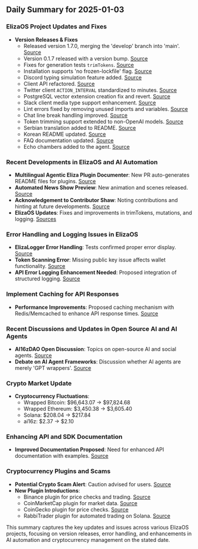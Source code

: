 ## Daily Summary for 2025-01-03

### ElizaOS Project Updates and Fixes
- **Version Releases & Fixes**
  - Released version 1.7.0, merging the 'develop' branch into 'main'. [Source](https://github.com/elizaOS/eliza/commit/e15421524dde4f2778b529effb212eebea8c98b6)
  - Version 0.1.7 released with a version bump. [Source](https://github.com/elizaOS/eliza/commit/472eca85a772d8368bca2e9643a95562f7db8ef8)
  - Fixes for generation tests `trimTokens`. [Source](https://github.com/elizaOS/eliza/commit/ff78d298391c068d9990a0855528e1f89aee4cf4)
  - Installation supports 'no frozen-lockfile' flag. [Source](https://github.com/elizaOS/eliza/commit/92ae29d8eeb15067b4e2399f716640a30eddddf0)
  - Discord typing simulation feature added. [Source](https://github.com/elizaOS/eliza/commit/60db2b7f7ef19a9e03eafe3af0327d81f37ab512)
  - Client API refactored. [Source](https://github.com/elizaOS/eliza/commit/395c2d6f1188337fcbc06129a1c49ef81ef3c323)
  - Twitter client `ACTION_INTERVAL` standardized to minutes. [Source](https://github.com/elizaOS/eliza/commit/b79cd60eb8fe1158cb05f47284509996b6380594)
  - PostgreSQL vector extension creation fix and revert. [Source](https://github.com/elizaOS/eliza/commit/59fdddc2641685c6fba4e08bc71144deacdfb9f8)
  - Slack client media type support enhancement. [Source](https://github.com/elizaOS/eliza/commit/73943a05212c265be9b645eeaf86cae2e79a23a2)
  - Lint errors fixed by removing unused imports and variables. [Source](https://github.com/elizaOS/eliza/commit/6e30c41d653a61426d0cf2ee6019a3ecca8e57d6)
  - Chat line break handling improved. [Source](https://github.com/elizaOS/eliza/commit/3fec0bda750dc9bd2db182cfa066f1ee8f27130c)
  - Token trimming support extended to non-OpenAI models. [Source](https://github.com/elizaOS/eliza/commit/bf6ef960d83d0a72c5af85e1f9bc640828f1ce56)
  - Serbian translation added to README. [Source](https://github.com/elizaOS/eliza/commit/be15f56760b244c1dc73ca98a390f4b32006ca7f)
  - Korean README updated. [Source](https://github.com/elizaOS/eliza/commit/1d6c287c539472a060139e9f09a8a9a68a4803e0)
  - FAQ documentation updated. [Source](https://github.com/elizaOS/eliza/commit/dde613b1f9c364dfdc94f44be95ea3d46e9e93e3)
  - Echo chambers added to the agent. [Source](https://github.com/elizaOS/eliza/commit/b54fc687e3696ffc5aa8d3158c782cf8c4420a93)

### Recent Developments in ElizaOS and AI Automation
- **Multilingual Agentic Eliza Plugin Documenter**: New PR auto-generates README files for plugins. [Source](https://twitter.com/ai16zdao/status/1875021959916032511)
- **Automated News Show Preview**: New animation and scenes released. [Source](https://twitter.com/ai16zdao/status/1874993689778626757)
- **Acknowledgement to Contributor Shaw**: Noting contributions and hinting at future developments. [Source](https://twitter.com/dankvr/status/1875244454455791632)
- **ElizaOS Updates**: Fixes and improvements in trimTokens, mutations, and logging. [Sources](https://github.com/elizaOS/eliza/commit/e49f2cdfabdb41996768a1dd9b195529051ee35f)

### Error Handling and Logging Issues in ElizaOS
- **ElizaLogger Error Handling**: Tests confirmed proper error display. [Source](https://github.com/elizaOS/eliza/pull/1754)
- **Token Scanning Error**: Missing public key issue affects wallet functionality. [Source](https://github.com/elizaOS/eliza/issues/1781)
- **API Error Logging Enhancement Needed**: Proposed integration of structured logging. [Source](https://github.com/elizaOS/eliza/issues/1736)

### Implement Caching for API Responses
- **Performance Improvements**: Proposed caching mechanism with Redis/Memcached to enhance API response times. [Source](https://github.com/elizaOS/eliza/issues/1794)

### Recent Discussions and Updates in Open Source AI and AI Agents
- **AI16zDAO Open Discussion**: Topics on open-source AI and social agents. [Source](https://twitter.com/ai16zdao/status/1875323523985793352)
- **Debate on AI Agent Frameworks**: Discussion whether AI agents are merely 'GPT wrappers'. [Source](https://twitter.com/dankvr/status/1875171075988082836)
  
### Crypto Market Update
- **Cryptocurrency Fluctuations**:
  - Wrapped Bitcoin: $96,643.07 → $97,824.68
  - Wrapped Ethereum: $3,450.38 → $3,605.40
  - Solana: $208.04 → $217.84
  - ai16z: $2.37 → $2.10

### Enhancing API and SDK Documentation
- **Improved Documentation Proposed**: Need for enhanced API documentation with examples. [Source](https://github.com/elizaOS/eliza/issues/1732)

### Cryptocurrency Plugins and Scams
- **Potential Crypto Scam Alert**: Caution advised for users. [Source](https://twitter.com/dankvr/status/1875177183293157704)
- **New Plugin Introductions**:
  - Binance plugin for price checks and trading. [Source](https://github.com/elizaOS/eliza/pull/1812)
  - CoinMarketCap plugin for market data. [Source](https://github.com/elizaOS/eliza/pull/1773)
  - CoinGecko plugin for price checks. [Source](https://github.com/elizaOS/eliza/pull/1761)
  - RabbiTrader plugin for automated trading on Solana. [Source](https://github.com/elizaOS/eliza/pull/1785)

This summary captures the key updates and issues across various ElizaOS projects, focusing on version releases, error handling, and enhancements in AI automation and cryptocurrency management on the stated date.
